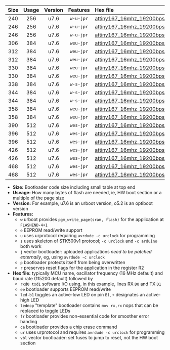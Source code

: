 |Size|Usage|Version|Features|Hex file|
|:-:|:-:|:-:|:-:|:--|
|240|256|u7.6|`w-u-jpr`|[attiny167_16mhz_19200bps_rxb6_txb3_ur_vbl.hex](https://raw.githubusercontent.com/stefanrueger/urboot/main/attiny167_16mhz_19200bps_rxb6_txb3_ur_vbl.hex)|
|246|256|u7.6|`w-u-jpr`|[attiny167_16mhz_19200bps_rxb6_txb3_led+b1_ur_vbl.hex](https://raw.githubusercontent.com/stefanrueger/urboot/main/attiny167_16mhz_19200bps_rxb6_txb3_led+b1_ur_vbl.hex)|
|246|256|u7.6|`w-u-jpr`|[attiny167_16mhz_19200bps_rxb6_txb3_lednop_ur_vbl.hex](https://raw.githubusercontent.com/stefanrueger/urboot/main/attiny167_16mhz_19200bps_rxb6_txb3_lednop_ur_vbl.hex)|
|306|384|u7.6|`weu-jpr`|[attiny167_16mhz_19200bps_rxb6_txb3_ee_ur_vbl.hex](https://raw.githubusercontent.com/stefanrueger/urboot/main/attiny167_16mhz_19200bps_rxb6_txb3_ee_ur_vbl.hex)|
|312|384|u7.6|`weu-jpr`|[attiny167_16mhz_19200bps_rxb6_txb3_ee_led+b1_ur_vbl.hex](https://raw.githubusercontent.com/stefanrueger/urboot/main/attiny167_16mhz_19200bps_rxb6_txb3_ee_led+b1_ur_vbl.hex)|
|312|384|u7.6|`weu-jpr`|[attiny167_16mhz_19200bps_rxb6_txb3_ee_lednop_ur_vbl.hex](https://raw.githubusercontent.com/stefanrueger/urboot/main/attiny167_16mhz_19200bps_rxb6_txb3_ee_lednop_ur_vbl.hex)|
|330|384|u7.6|`weu-jpr`|[attiny167_16mhz_19200bps_rxb6_txb3_ee_led+b1_fr_ur_vbl.hex](https://raw.githubusercontent.com/stefanrueger/urboot/main/attiny167_16mhz_19200bps_rxb6_txb3_ee_led+b1_fr_ur_vbl.hex)|
|330|384|u7.6|`weu-jpr`|[attiny167_16mhz_19200bps_rxb6_txb3_ee_lednop_fr_ur_vbl.hex](https://raw.githubusercontent.com/stefanrueger/urboot/main/attiny167_16mhz_19200bps_rxb6_txb3_ee_lednop_fr_ur_vbl.hex)|
|338|384|u7.6|`w-s-jpr`|[attiny167_16mhz_19200bps_rxb6_txb3_vbl.hex](https://raw.githubusercontent.com/stefanrueger/urboot/main/attiny167_16mhz_19200bps_rxb6_txb3_vbl.hex)|
|344|384|u7.6|`w-s-jpr`|[attiny167_16mhz_19200bps_rxb6_txb3_led+b1_vbl.hex](https://raw.githubusercontent.com/stefanrueger/urboot/main/attiny167_16mhz_19200bps_rxb6_txb3_led+b1_vbl.hex)|
|344|384|u7.6|`w-s-jpr`|[attiny167_16mhz_19200bps_rxb6_txb3_lednop_vbl.hex](https://raw.githubusercontent.com/stefanrueger/urboot/main/attiny167_16mhz_19200bps_rxb6_txb3_lednop_vbl.hex)|
|358|384|u7.6|`weu-jpr`|[attiny167_16mhz_19200bps_rxb6_txb3_ee_led+b1_fr_ce_ur_vbl.hex](https://raw.githubusercontent.com/stefanrueger/urboot/main/attiny167_16mhz_19200bps_rxb6_txb3_ee_led+b1_fr_ce_ur_vbl.hex)|
|358|384|u7.6|`weu-jpr`|[attiny167_16mhz_19200bps_rxb6_txb3_ee_lednop_fr_ce_ur_vbl.hex](https://raw.githubusercontent.com/stefanrueger/urboot/main/attiny167_16mhz_19200bps_rxb6_txb3_ee_lednop_fr_ce_ur_vbl.hex)|
|390|512|u7.6|`wes-jpr`|[attiny167_16mhz_19200bps_rxb6_txb3_ee_vbl.hex](https://raw.githubusercontent.com/stefanrueger/urboot/main/attiny167_16mhz_19200bps_rxb6_txb3_ee_vbl.hex)|
|396|512|u7.6|`wes-jpr`|[attiny167_16mhz_19200bps_rxb6_txb3_ee_led+b1_vbl.hex](https://raw.githubusercontent.com/stefanrueger/urboot/main/attiny167_16mhz_19200bps_rxb6_txb3_ee_led+b1_vbl.hex)|
|396|512|u7.6|`wes-jpr`|[attiny167_16mhz_19200bps_rxb6_txb3_ee_lednop_vbl.hex](https://raw.githubusercontent.com/stefanrueger/urboot/main/attiny167_16mhz_19200bps_rxb6_txb3_ee_lednop_vbl.hex)|
|426|512|u7.6|`wes-jpr`|[attiny167_16mhz_19200bps_rxb6_txb3_ee_led+b1_fr_vbl.hex](https://raw.githubusercontent.com/stefanrueger/urboot/main/attiny167_16mhz_19200bps_rxb6_txb3_ee_led+b1_fr_vbl.hex)|
|426|512|u7.6|`wes-jpr`|[attiny167_16mhz_19200bps_rxb6_txb3_ee_lednop_fr_vbl.hex](https://raw.githubusercontent.com/stefanrueger/urboot/main/attiny167_16mhz_19200bps_rxb6_txb3_ee_lednop_fr_vbl.hex)|
|468|512|u7.6|`wes-jpr`|[attiny167_16mhz_19200bps_rxb6_txb3_ee_led+b1_fr_ce_vbl.hex](https://raw.githubusercontent.com/stefanrueger/urboot/main/attiny167_16mhz_19200bps_rxb6_txb3_ee_led+b1_fr_ce_vbl.hex)|
|468|512|u7.6|`wes-jpr`|[attiny167_16mhz_19200bps_rxb6_txb3_ee_lednop_fr_ce_vbl.hex](https://raw.githubusercontent.com/stefanrueger/urboot/main/attiny167_16mhz_19200bps_rxb6_txb3_ee_lednop_fr_ce_vbl.hex)|

- **Size:** Bootloader code size including small table at top end
- **Useage:** How many bytes of flash are needed, ie, HW boot section or a multiple of the page size
- **Version:** For example, u7.6 is an urboot version, o5.2 is an optiboot version
- **Features:**
  + `w` urboot provides `pgm_write_page(sram, flash)` for the application at `FLASHEND-4+1`
  + `e` EEPROM read/write support
  + `u` uses urprotocol requiring `avrdude -c urclock` for programming
  + `s` uses skeleton of STK500v1 protocol; `-c urclock` and `-c arduino` both work
  + `j` vector bootloader: uploaded applications *need to be patched externally*, eg, using `avrdude -c urclock`
  + `p` bootloader protects itself from being overwritten
  + `r` preserves reset flags for the application in the register R2
- **Hex file:** typically MCU name, oscillator frequency (16 MHz default) and baud rate (115200 default) followed by
  + `rxd0 txd1` software I/O using, in this example, lines RX `D0` and TX `D1`
  + `ee` bootloader supports EEPROM read/write
  + `led-b1` toggles an active-low LED on pin `B1`, `+` designates an active-high LED
  + `lednop` "template" bootloader contains `mov rx,rx` nops that can be replaced to toggle LEDs
  + `fr` bootloader provides non-essential code for smoother error handing
  + `ce` bootloader provides a chip erase command
  + `ur` uses urprotocol and requires `avrdude -c urclock` for programming
  + `vbl` vector bootloader: set fuses to jump to reset, not the HW boot section
